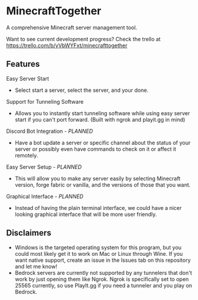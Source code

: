 # MinecraftTogether

A comprehensive Minecraft server management tool.

Want to see current development progress? Check the trello at https://trello.com/b/yVbWYFxt/minecrafttogether

## Features
Easy Server Start
- Select start a server, select the server, and your done.

Support for Tunneling Software
- Allows you to instantly start tunneling software while using easy server start if you can't port forward. (Built with ngrok and playit.gg in mind)

Discord Bot Integration - *PLANNED*
- Have a bot update a server or specific channel about the status of your server or possibly even have commands to check on it or affect it remotely.

Easy Server Setup - *PLANNED*
- This will allow you to make any server easily by selecting Minecraft version, forge fabric or vanilla, and the versions of those that you want.

Graphical Interface - *PLANNED*
- Instead of having the plain terminal interface, we could have a nicer looking graphical interface that will be more user friendly.

## Disclaimers
- Windows is the targeted operating system for this program, but you could most likely get it to work on Mac or Linux through Wine. If you want native support, create an issue in the Issues tab on this repository and let me know!
- Bedrock servers are currently not supported by any tunnelers that don't work by just opening them like Ngrok. Ngrok is specifically set to open 25565 currently, so use PlayIt.gg if you need a tunneler and you play on Bedrock.
